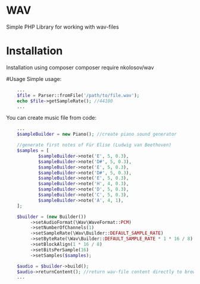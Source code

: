 # WAV
Simple PHP Library for working with wav-files

# Installation
Installation using composer
    composer require nkolosov/wav

#Usage
Simple usage:
```php
    ...
    $file = Parser::fromFile('/path/to/file.wav');
    echo $file->getSampleRate(); //44100
    ...
```

You can create music file from code:
```php
    ...
    $sampleBuilder = new Piano(); //create piano sound generator

    //generate first notes of Für Elise (Ludwig van Beethoven)
    $samples = [
            $sampleBuilder->note('E', 5, 0.3),
            $sampleBuilder->note('D#', 5, 0.3),
            $sampleBuilder->note('E', 5, 0.3),
            $sampleBuilder->note('D#', 5, 0.3),
            $sampleBuilder->note('E', 5, 0.3),
            $sampleBuilder->note('H', 4, 0.3),
            $sampleBuilder->note('D', 5, 0.3),
            $sampleBuilder->note('C', 5, 0.3),
            $sampleBuilder->note('A', 4, 1),
    ];

    $builder = (new Builder())
         ->setAudioFormat(\Wav\WaveFormat::PCM)
         ->setNumberOfChannels(1)
         ->setSampleRate(\Wav\Builder::DEFAULT_SAMPLE_RATE)
         ->setByteRate(\Wav\Builder::DEFAULT_SAMPLE_RATE * 1 * 16 / 8)
         ->setBlockAlign(1 * 16 / 8)
         ->setBitsPerSample(16)
         ->setSamples($samples);

    $audio = $builder->build();
    $audio->returnContent(); //return wav-file content directly to browser/console
    ...
```


